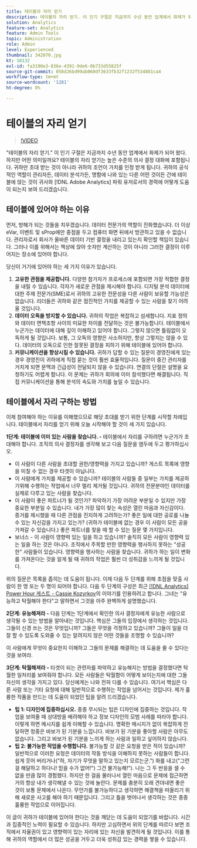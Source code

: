 ```yaml
---
title: 테이블의 자리 얻기
description: 테이블의 자리 얻기. 이 인기 구절은 지금까지 수년 동안 업계에서 화제가 되어 왔다. 하지만 어떤 의미일까요? 테이블의 자리 얻기는 높은 수준의 의사 결정 대화에 포함됩니다. 귀하만 초대 받는 것이 아니라 귀하의 조언이 가치를 인정 받게 됩니다. 테이블의 자리 얻기가 귀사와  [!DNL Adobe Analytics] 관리자의 경력에 어떻게 도움이 되는지 보여 드리겠습니다.
solution: Analytics
feature-set: Analytics
feature: Admin Tools
topic: Administration
role: Admin
level: Experienced
thumbnail: 342070.jpg
kt: 10132
exl-id: fa3190e3-836e-4391-9de6-0b733d55825f
source-git-commit: 058d26bd99ab060df3633fb32f1232f534881ca4
workflow-type: tm+mt
source-wordcount: '1281'
ht-degree: 0%

---
```


# 테이블의 자리 얻기

>[!VIDEO](https://video.tv.adobe.com/v/342070/?quality=12&learn=on)

&quot;테이블의 자리 얻기.&quot; 이 인기 구절은 지금까지 수년 동안 업계에서 화제가 되어 왔다. 하지만 어떤 의미일까요? 테이블의 자리 얻기는 높은 수준의 의사 결정 대화에 포함됩니다. 귀하만 초대 받는 것이 아니라 귀하의 조언이 가치를 인정 받게 됩니다. 귀하의 공식적인 역할이 관리자든, 데이터 분석가든, 명함에 나와 있는 다른 어떤 것이든 간에 테이블에 앉는 것이 귀사와 [!DNL Adobe Analytics] 파워 유저로서의 경력에 어떻게 도움이 되는지 보여 드리겠습니다.

## 테이블에 있어야 하는 이유

먼저, 방해가 되는 것들을 치우겠습니다. 데이터 전문가의 역할이 진화했습니다. 더 이상 eVar, 이벤트 및 sProp에만 중점을 두고 컴퓨터 화면 뒤에서 방관하고 있을 수 없습니다. 관리자로서 회사가 올바른 데이터 기반 결정을 내리고 있는지 확인할 책임이 있습니다. 그러나 이를 위해서는 책상에 앉아 숫자만 계산하는 것이 아니라 그러한 결정이 이루어지는 장소에 있어야 합니다.

당신이 거기에 있어야 하는 세 가지 이유가 있습니다.

1. **고유한 관점을 제공합니다.** 다양한 참가자가 프로세스에 포함되면 가장 적합한 결정을 내릴 수 있습니다. 각자가 새로운 관점을 제시해야 합니다. 디지털 분석 데이터에 대한 주제 전문가(SME)로서 귀하의 고유한 전문성을 다른 사람이 보유할 가능성은 없습니다. 리더들은 귀하와 같은 점진적인 가치를 제공할 수 있는 사람을 찾기 어려울 것입니다.
1. **데이터 오독을 방지할 수 있습니다.** 귀하의 작업은 복잡하고 섬세합니다. 지표 정의와 데이터 면책조항 사이의 미묘한 차이를 전달하는 것은 불가능합니다. 테이블에서 누군가는 데이터에 대해 깊이 이해하고 있어야 합니다. 그렇지 않으면 틀림없이 오독하게 될 것입니다. 보통, 그 오독의 영향은 사소하지만, 항상 그렇지는 않을 수 있다. 데이터의 오독으로 인한 잘못된 결정을 피하기 위해 테이블에 있어야 합니다.
1. **커뮤니케이션을 향상시킬 수 있습니다.** 귀하가 답할 수 있는 질문이 경영진에게 있는 경우 경영진이 귀하에게 직접 묻는 것이 훨씬 효율적입니다. 질문이 중간 관리자를 거치게 되면 문맥과 긴급성이 전달되지 않을 수 있습니다. 연결의 단절은 설명을 요청하기도 어렵게 합니다. 이 문제는 귀하가 회의에 이미 참석했다면 해결됩니다. 직접 커뮤니케이션을 통해 분석의 속도와 가치를 높일 수 있습니다.

## 테이블에서 자리 구하는 방법

이제 참여해야 하는 이유를 이해했으므로 해당 초대를 받기 위한 단계를 시작할 차례입니다. 테이블에서 자리를 얻기 위해 오늘 시작해야 할 것이 세 가지 있습니다.

**1단계: 테이블에 이미 있는 사람을 찾습니다. -** 테이블에서 자리를 구하려면 누군가가 초대해야 합니다. 조직의 의사 결정자를 생각해 보고 다음 질문을 염두에 두고 평가하십시오.

* 이 사람이 다른 사람을 초대할 권한/영향력을 가지고 있습니까? 게스트 목록에 영향을 미칠 수 없는 경우 타겟이 아닙니다.
* 이 사람에게 가치를 제공할 수 있습니까? 테이블의 사람들 중 일부는 가치를 제공하기위해 수행하는 작업에서 너무 멀리 제거될 것입니다. 귀하의 전문분야인 데이터를 실제로 다루고 있는 사람을 찾습니다.
* 이 사람이 좋은 파트너가 될 것인가? 파악하기 가장 어려운 부분일 수 있지만 가장 중요한 부분일 수 있습니다. 내가 가장 많이 찾는 속성은 열린 마음과 자신감이다. 증거를 제시했을 때 다른 관점을 진지하게 고려하는가? 좋은 일에 대한 공로를 나눌 수 있는 자신감을 가지고 있는가? (귀하가 테이블에 없는 경우 이 사람이 모든 공을 가져갈 수 있습니다.) 좋은 파트너를 찾을 때 할 수 있는 질문 몇 가지입니다.
* 보너스 - 이 사람이 영향력 있는 일을 하고 있습니까? 솔직히 모든 사람이 영향력 있는 일을 하는 것은 아니다. 조직에서 주목할 만한 영향력을 행사하지 못하는 &quot;성공한&quot; 사람들이 있습니다. 영향력을 행사하는 사람을 찾습니다. 귀하가 하는 일이 변화를 가져온다는 것을 알게 될 때 귀하의 작업은 훨씬 더 성취감을 느끼게 될 것입니다.

위의 질문은 목록을 좁히는 데 도움이 됩니다. 이제 다음 두 단계를 위해 초점을 맞출 사람이 한 명 또는 두 명이 되어야 합니다. 다음 두 단계의 구성은 최근 [[!DNL Analytics] Power Hour 게스트 - Cassie Kozyrkov](https://analyticshour.io/2021/12/14/182-making-better-decisions-and-being-useful-with-cassie-kozyrkov/)의 이야기를 인용하려고 합니다. 그녀는 &quot;유능하고 탁월해야 한다&quot;고 말하면서 그것을 아주 완벽하게 설명했습니다.

**2단계: 유능해져라 -** 다음 단계는 1단계에서 확인한 의사 결정자에게 유능한 사람으로 생각될 수 있는 방법을 알아내는 것입니다. 핵심은 그들의 입장에서 생각하는 것입니다. 그들이 신경 쓰는 것은 무엇입니까? 그들은 무엇을 걱정하고 있습니까? 그들이 일을 더 잘 할 수 있도록 도와줄 수 있는 알려지지 않은 어떤 것들을 조명할 수 있습니까?

이 사람에게 무엇이 중요한지 이해하고 그들의 문제를 해결하는 데 도움을 줄 수 있다는 것을 보여라.

**3단계: 탁월해져라 -** 타겟이 되는 관련자를 파악하고 유능해지는 방법을 결정했다면 탁월한 일처리를 보여줘야 합니다. 모든 사람들은 탁월함이 어떻게 보이는지에 대한 그들 자신의 생각을 가지고 있다. 당신에게는 나와 전혀 다를 수 있습니다. 여기서 핵심은 다른 사람 또는 기타 요청에 대해 일반적으로 수행하는 작업을 넘어서는 것입니다. 제가 훌륭한 작품을 만드는 데 도움이 되었던 팁을 알려 드리겠습니다.

* **팁 1: 디자인에 집중하십시오.** 종종 무시되는 팁은 디자인에 집중하는 것입니다. 작업을 보여줄 때 상대방을 배려해야 하고 정보 디자인의 모범 사례를 따라야 합니다. 이렇게 하면 메시지를 쉽게 이해할 수 있습니다. 명확한 메시지가 없이 복잡하게 전달하면 청중은 바보가 된 기분을 느낍니다. 바보가 된 기분을 좋아할 사람은 아무도 없습니다. 그리고 바보가 된 기분을 느끼게 하는 사람과 일하고 싶어하지 않습니다.
* **팁 2: 불가능한 작업을 수행합니다.** 불가능할 것 같은 요청을 받은 적이 있습니까? 일반적으로 이러한 요청은 데이터의 작동 방식을 이해하지 못하는 사람들이 합니다. 쉽게 웃어 버리거나(&quot;하, 자기가 무엇을 말하고 있는지 모르는군.&quot;) 화를 내고(&quot;그런 걸 해달하고 하다니! 믿을 수가 없어!&quot;) 그건 불가능해!&quot;). 나는 그 두 반응을 셀 수 없을 만큼 많이 경험했다. 하지만 한 걸음 물러나서 열린 마음으로 문제에 접근하면 거의 항상 내가 생각해낼 수 있는 것에 놀란다. 문제를 충분히 오래 견뎌내면 좋은 것이 보통 문제에서 나온다. 무언가를 불가능하다고 생각하면 해결책을 떠올리기 위해 새로운 사고를 해야 하기 때문입니다. 그리고 틀을 벗어나서 생각하는 것은 종종 훌륭한 작업으로 이어집니다.

이 글이 귀하가 테이블에 있어야 한다는 것을 깨닫는 데 도움이 되었기를 바랍니다. 시간과 집중적인 노력이 필요할 수 있습니다. 하지만 고심하면서 위의 단계를 따르다 보면 조직에서 자율권이 있고 영향력이 있는 자리에 있는 자신을 발견하게 될 것입니다. 이를 통해 귀하의 역할에서 더 많은 성공을 거두고 더욱 성취감 있는 경력을 쌓을 수 있습니다.
